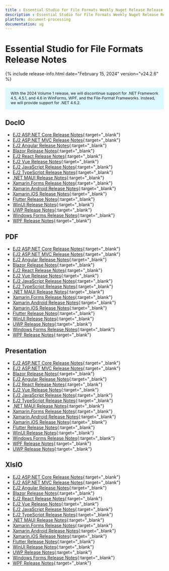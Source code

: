 ```yaml
---
title : Essential Studio for File Formats Weekly Nuget Release Release Notes  
description : Essential Studio for File Formats Weekly Nuget Release Release Notes  
platform: document-processing
documentation: ug
---
```


# Essential Studio for File Formats  Release Notes  

{% include release-info.html date="February 15, 2024" version="v24.2.6" %} 

<style>
#license {
    font-size: .88em!important;
	margin-top: 1.5em;     
	margin-bottom: 1.5em;
    background-color: #def8ff;
    padding: 10px 17px 14px;
}
</style>

<div id="license">
With the 2024 Volume 1 release, we will discontinue support for .NET Framework 4.5, 4.5.1, and 4.6 in WinForms, WPF, and the File-Format Frameworks. Instead, we will provide support for .NET 4.6.2.
</div>

## DocIO

* [EJ2 ASP.NET Core Release Notes](https://ej2.syncfusion.com/aspnetcore/documentation/release-notes/24.2.6#docio){:target="_blank"}
* [EJ2 ASP.NET MVC Release Notes](https://ej2.syncfusion.com/aspnetmvc/documentation/release-notes/24.2.6#docio){:target="_blank"}
* [EJ2 Angular Release Notes](https://ej2.syncfusion.com/angular/documentation/release-notes/24.2.6#docio){:target="_blank"}
* [Blazor Release Notes](https://blazor.syncfusion.com/documentation/release-notes/24.2.6#docio){:target="_blank"}
* [EJ2 React Release Notes](https://ej2.syncfusion.com/react/documentation/release-notes/24.2.6#docio){:target="_blank"}
* [EJ2 Vue  Release Notes](https://ej2.syncfusion.com/vue/documentation/release-notes/24.2.6#docio){:target="_blank"}
* [EJ2 JavaScript Release Notes](https://ej2.syncfusion.com/javascript/documentation/release-notes/24.2.6#docio){:target="_blank"}
* [EJ2 TypeScript Release Notes](https://ej2.syncfusion.com/documentation/release-notes/24.2.6#docio){:target="_blank"}
* [.NET MAUI Release Notes](/maui/release-notes/v24.2.6#docio){:target="_blank"}
* [Xamarin.Forms Release Notes](/xamarin/release-notes/v24.2.6#docio){:target="_blank"}
* [Xamarin.Android Release Notes](/xamarin-android/release-notes/v24.2.6#docio){:target="_blank"}
* [Xamarin.iOS Release Notes](/xamarin-ios/release-notes/v24.2.6#docio){:target="_blank"}
* [Flutter Release Notes](/flutter/release-notes/v24.2.6#docio){:target="_blank"}
* [WinUI Release Notes](/winui/release-notes/v24.2.6#docio){:target="_blank"}
* [UWP Release Notes](/uwp/release-notes/v24.2.6#docio){:target="_blank"}
* [Windows Forms Release Notes](/windowsforms/release-notes/v24.2.6#docio){:target="_blank"}
* [WPF Release Notes](/wpf/release-notes/v24.2.6#docio){:target="_blank"}



## PDF

* [EJ2 ASP.NET Core Release Notes](https://ej2.syncfusion.com/aspnetcore/documentation/release-notes/24.2.6#pdf){:target="_blank"}
* [EJ2 ASP.NET MVC Release Notes](https://ej2.syncfusion.com/aspnetmvc/documentation/release-notes/24.2.6#pdf){:target="_blank"}
* [EJ2 Angular Release Notes](https://ej2.syncfusion.com/angular/documentation/release-notes/24.2.6#pdf){:target="_blank"}
* [Blazor Release Notes](https://blazor.syncfusion.com/documentation/release-notes/24.2.6#pdf){:target="_blank"}
* [EJ2 React Release Notes](https://ej2.syncfusion.com/react/documentation/release-notes/24.2.6#pdf){:target="_blank"}
* [EJ2 Vue  Release Notes](https://ej2.syncfusion.com/vue/documentation/release-notes/24.2.6#pdf){:target="_blank"}
* [EJ2 JavaScript Release Notes](https://ej2.syncfusion.com/javascript/documentation/release-notes/24.2.6#pdf){:target="_blank"}
* [EJ2 TypeScript Release Notes](https://ej2.syncfusion.com/documentation/release-notes/24.2.6#pdf){:target="_blank"}
* [.NET MAUI Release Notes](/maui/release-notes/v24.2.6#pdf){:target="_blank"}
* [Xamarin.Forms Release Notes](/xamarin/release-notes/v24.2.6#pdf){:target="_blank"}
* [Xamarin.Android Release Notes](/xamarin-android/release-notes/v24.2.6#pdf){:target="_blank"}
* [Xamarin.iOS Release Notes](/xamarin-ios/release-notes/v24.2.6#pdf){:target="_blank"}
* [Flutter Release Notes](/flutter/release-notes/v24.2.6#pdf){:target="_blank"}
* [WinUI Release Notes](/winui/release-notes/v24.2.6#pdf){:target="_blank"}
* [UWP Release Notes](/uwp/release-notes/v24.2.6#pdf){:target="_blank"}
* [Windows Forms Release Notes](/windowsforms/release-notes/v24.2.6#pdf){:target="_blank"}
* [WPF Release Notes](/wpf/release-notes/v24.2.6#pdf){:target="_blank"}


## Presentation

* [EJ2 ASP.NET Core Release Notes](https://ej2.syncfusion.com/aspnetcore/documentation/release-notes/24.2.6#presentation){:target="_blank"}
* [EJ2 ASP.NET MVC Release Notes](https://ej2.syncfusion.com/aspnetmvc/documentation/release-notes/24.2.6#presentation){:target="_blank"}
* [Blazor Release Notes](https://blazor.syncfusion.com/documentation/release-notes/24.2.6#presentation){:target="_blank"}
* [EJ2 Angular Release Notes](https://ej2.syncfusion.com/angular/documentation/release-notes/24.2.6#presentation){:target="_blank"}
* [EJ2 React Release Notes](https://ej2.syncfusion.com/react/documentation/release-notes/24.2.6#presentation){:target="_blank"}
* [EJ2 Vue  Release Notes](https://ej2.syncfusion.com/vue/documentation/release-notes/24.2.6#presentation){:target="_blank"}
* [EJ2 JavaScript Release Notes](https://ej2.syncfusion.com/javascript/documentation/release-notes/24.2.6#presentation){:target="_blank"}
* [EJ2 TypeScript Release Notes](https://ej2.syncfusion.com/documentation/release-notes/24.2.6#presentation){:target="_blank"}
* [.NET MAUI Release Notes](/maui/release-notes/v24.2.6#presentation){:target="_blank"}
* [Xamarin.Forms Release Notes](/xamarin/release-notes/v24.2.6#presentation){:target="_blank"}
* [Xamarin.Android Release Notes](/xamarin-android/release-notes/v24.2.6#presentation){:target="_blank"}
* [Xamarin.iOS Release Notes](/xamarin-ios/release-notes/v24.2.6#presentation){:target="_blank"}
* [Flutter Release Notes](/flutter/release-notes/v24.2.6#presentation){:target="_blank"}
* [WinUI Release Notes](/winui/release-notes/v24.2.6#presentation){:target="_blank"}
* [Windows Forms Release Notes](/windowsforms/release-notes/v24.2.6#presentation){:target="_blank"}
* [WPF Release Notes](/wpf/release-notes/v24.2.6#presentation){:target="_blank"}
* [UWP Release Notes](/uwp/release-notes/v24.2.6#presentation){:target="_blank"}



## XlsIO

* [EJ2 ASP.NET Core Release Notes](https://ej2.syncfusion.com/aspnetcore/documentation/release-notes/24.2.6#xlsio){:target="_blank"}
* [EJ2 ASP.NET MVC Release Notes](https://ej2.syncfusion.com/aspnetmvc/documentation/release-notes/24.2.6#xlsio){:target="_blank"}
* [EJ2 Angular Release Notes](https://ej2.syncfusion.com/angular/documentation/release-notes/24.2.6#xlsio){:target="_blank"}
* [Blazor Release Notes](https://blazor.syncfusion.com/documentation/release-notes/24.2.6#xlsio){:target="_blank"}
* [EJ2 React Release Notes](https://ej2.syncfusion.com/react/documentation/release-notes/24.2.6#xlsio){:target="_blank"}
* [EJ2 Vue  Release Notes](https://ej2.syncfusion.com/vue/documentation/release-notes/24.2.6#xlsio){:target="_blank"}
* [EJ2 JavaScript Release Notes](https://ej2.syncfusion.com/javascript/documentation/release-notes/24.2.6#xlsio){:target="_blank"}
* [EJ2 TypeScript Release Notes](https://ej2.syncfusion.com/documentation/release-notes/24.2.6#xlsio){:target="_blank"}
* [.NET MAUI Release Notes](/maui/release-notes/v24.2.6#xlsio){:target="_blank"}
* [Xamarin.Forms Release Notes](/xamarin/release-notes/v24.2.6#xlsio){:target="_blank"}
* [Xamarin.Android Release Notes](/xamarin-android/release-notes/v24.2.6#xlsio){:target="_blank"}
* [Xamarin.iOS Release Notes](/xamarin-ios/release-notes/v24.2.6#xlsio){:target="_blank"}
* [Flutter Release Notes](/flutter/release-notes/v24.2.6#xlsio){:target="_blank"}
* [WinUI Release Notes](/winui/release-notes/v24.2.6#xlsio){:target="_blank"}
* [UWP Release Notes](/uwp/release-notes/v24.2.6#xlsio){:target="_blank"}
* [Windows Forms Release Notes](/windowsforms/release-notes/v24.2.6#xlsio){:target="_blank"}
* [WPF Release Notes](/wpf/release-notes/v24.2.6#xlsio){:target="_blank"}



